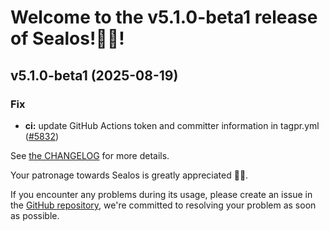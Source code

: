
# Welcome to the v5.1.0-beta1 release of Sealos!🎉🎉!

<a name="v5.1.0-beta1"></a>
## v5.1.0-beta1 (2025-08-19)

### Fix

* **ci:** update GitHub Actions token and committer information in tagpr.yml ([#5832](https://github.com/labring/sealos/issues/5832))

See [the CHANGELOG](https://github.com/labring/sealos/blob/main/CHANGELOG/CHANGELOG.md) for more details.

Your patronage towards Sealos is greatly appreciated 🎉🎉.

If you encounter any problems during its usage, please create an issue in the [GitHub repository](https://github.com/labring/sealos), we're committed to resolving your problem as soon as possible.
